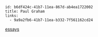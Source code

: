 ```
id: b6df424c-41b7-11ea-867d-ab4ea1722002
title: Paul Graham
links: 
  - 9a9a2fb6-41b7-11ea-b332-7f561162cd24
```
[essays](http://paulgraham.com/articles.html)
